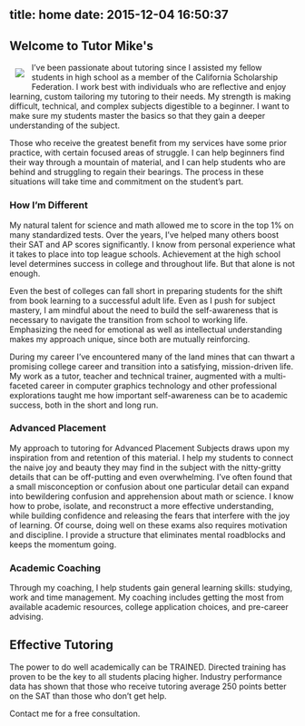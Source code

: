 title: home
date: 2015-12-04 16:50:37
---

## Welcome to Tutor Mike's

<img src="https://media.licdn.com/mpr/mpr/shrinknp_200_200/AAEAAQAAAAAAAAIRAAAAJDA0NmVmY2NmLTQ0YjktNGI0Ni1iNzY2LWE5N2NlMGQ5MTk5MQ.jpg" align="left" style="padding: 10px 10px 10px 10px;radius: 10px;">


I’ve been passionate about tutoring since I assisted my fellow students in high school as a member of the California Scholarship Federation. I work best with individuals who are reflective and enjoy learning, custom tailoring my tutoring to their needs. My strength is making difficult, technical, and complex subjects digestible to a beginner. I want to make sure my students master the basics so that they gain a deeper understanding of the subject.

Those who receive the greatest benefit from my services have some prior practice, with certain focused areas of struggle. I can help beginners find their way through a mountain of material, and I can help students who are behind and struggling to regain their bearings. The process in these situations will take time and commitment on the student’s part. 

### How I’m Different
My natural talent for science and math allowed me to score in the top 1% on many standardized tests. Over the years, I’ve helped many others boost their SAT and AP scores significantly. I know from personal experience what it takes to place into top league schools. Achievement at the high school level determines success in college and throughout life. But that alone is not enough.

Even the best of colleges can fall short in preparing students for the shift from book learning to a successful adult life. Even as I push for subject mastery, I am mindful about the need to build the self-awareness that is necessary to navigate the transition from school to working life. Emphasizing the need for emotional as well as intellectual understanding makes my approach unique, since both are mutually reinforcing.

During my career I’ve encountered many of the land mines that can thwart a promising college career and transition into a satisfying, mission-driven life. My work as a tutor, teacher and technical trainer, augmented with a multi-faceted career in computer graphics technology and other professional explorations taught me how important self-awareness can be to academic success, both in the short and long run.

### Advanced Placement
My approach to tutoring for Advanced Placement Subjects draws upon my inspiration from and retention of this material. I help my students to connect the naive joy and beauty they may find in the subject with the nitty-gritty details that can be off-putting and even overwhelming. I’ve often found that a small misconception or confusion about one particular detail can expand into bewildering confusion and apprehension about math or science. I know how to probe, isolate, and reconstruct a more effective understanding, while building confidence and releasing the fears that interfere with the joy of learning. Of course, doing well on these exams also requires motivation and discipline. I provide a structure that eliminates mental roadblocks and keeps the momentum going.

### Academic Coaching
Through my coaching, I help students gain general learning skills: studying, work and time management. My coaching includes getting the most from available academic resources, college application choices, and pre-career advising.

## Effective Tutoring
The power to do well academically can be TRAINED. Directed training has proven to be the key to all students placing higher. Industry performance data has shown that those who receive tutoring average 250 points better on the SAT than those who don’t get help.

Contact me for a free consultation.
